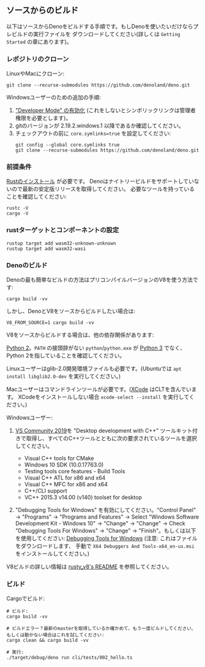 <!-- ## Building from source -->
## ソースからのビルド

<!--
Below are instructions on how to build Deno from source. If you just want to use
Deno you can download a prebuilt executable (more information in the
`Getting Started` chapter).
-->
以下はソースからDenoをビルドする手順です。もしDenoを使いたいだけならプレビルドの実行ファイルを
ダウンロードしてください(詳しくは `Getting Started` の章にあります)。

<!-- ### Cloning the Repository -->
### レポジトリのクローン

<!-- Clone on Linux or Mac: -->
LinuxやMacにクローン:

```shell
git clone --recurse-submodules https://github.com/denoland/deno.git
```

<!-- Extra steps for Windows users: -->
Windowsユーザーのための追加の手順:

<!--
1. [Enable "Developer Mode"](https://www.google.com/search?q=windows+enable+developer+mode)
   (otherwise symlinks would require administrator privileges).
2. Make sure you are using git version 2.19.2.windows.1 or newer.
3. Set `core.symlinks=true` before the checkout:
   ```shell
   git config --global core.symlinks true
   git clone --recurse-submodules https://github.com/denoland/deno.git
   ```
-->
1. ["Developer Mode" の有効化](https://www.google.com/search?q=windows+enable+developer+mode)
   (これをしないとシンボリックリンクは管理者権限を必要とします)。
2. gitのバージョンが 2.19.2.windows.1 以降であるか確認してください。
3. チェックアウトの前に `core.symlinks=true` を設定してください:
   ```shell
   git config --global core.symlinks true
   git clone --recurse-submodules https://github.com/denoland/deno.git
   ```

<!-- ### Prerequisites -->
### 前提条件

<!--
You will need to [install Rust](https://www.rust-lang.org/tools/install). Make
sure to fetch the latest stable release as Deno does not support nightly builds.
Check that you have the required tools:
-->
[Rustのインストール](https://www.rust-lang.org/tools/install) が必要です。
Denoはナイトリービルドをサポートしていないので最新の安定版リリースを取得してください。
必要なツールを持っていることを確認してください:

```
rustc -V
cargo -V
```

<!-- ### Setup rust targets and components -->
### rustターゲットとコンポーネントの設定

```shell
rustup target add wasm32-unknown-unknown
rustup target add wasm32-wasi
```

<!-- ### Building Deno -->
### Denoのビルド

<!-- The easiest way to build Deno is by using a precompiled version of V8: -->
Denoの最も簡単なビルドの方法はプリコンパイルバージョンのV8を使う方法です:

```
cargo build -vv
```

<!-- However if you want to build Deno and V8 from source code: -->
しかし、DenoとV8をソースからビルドしたい場合は:

```
V8_FROM_SOURCE=1 cargo build -vv
```

<!-- When building V8 from source, there are more dependencies: -->
V8をソースからビルドする場合は、他の依存関係があります:

<!--
[Python 2](https://www.python.org/downloads). Ensure that a suffix-less
`python`/`python.exe` exists in your `PATH` and it refers to Python 2,
[not 3](https://github.com/denoland/deno/issues/464#issuecomment-411795578).
-->
[Python 2](https://www.python.org/downloads)。`PATH` の接頭辞がない `python`/`python.exe` が [Python 3](https://github.com/denoland/deno/issues/464#issuecomment-411795578) でなく、Python 2を指していることを確認してください。

<!--
For Linux users glib-2.0 development files must also be installed. (On Ubuntu,
run `apt install libglib2.0-dev`.)
-->
Linuxユーザーはglib-2.0開発環境ファイルも必要です。(Ubuntuでは `apt install libglib2.0-dev` を実行してください。)

<!--
Mac users must have Command Line Tools installed.
([XCode](https://developer.apple.com/xcode/) already includes CLT. Run
`xcode-select --install` to install it without XCode.)
-->
Macユーザーはコマンドラインツールが必要です。([XCode](https://developer.apple.com/xcode/) はCLTを含んでいます。
XCodeをインストールしない場合 `xcode-select --install` を実行してください。)

<!-- For Windows users: -->
Windowsユーザー:

<!--
1. Get [VS Community 2019](https://www.visualstudio.com/downloads/) with
   "Desktop development with C++" toolkit and make sure to select the following
   required tools listed below along with all C++ tools.

   - Visual C++ tools for CMake
   - Windows 10 SDK (10.0.17763.0)
   - Testing tools core features - Build Tools
   - Visual C++ ATL for x86 and x64
   - Visual C++ MFC for x86 and x64
   - C++/CLI support
   - VC++ 2015.3 v14.00 (v140) toolset for desktop

2. Enable "Debugging Tools for Windows". Go to "Control Panel" → "Programs" →
   "Programs and Features" → Select "Windows Software Development Kit - Windows
   10" → "Change" → "Change" → Check "Debugging Tools For Windows" → "Change" ->
   "Finish". Or use:
   [Debugging Tools for Windows](https://docs.microsoft.com/en-us/windows-hardware/drivers/debugger/)
   (Notice: it will download the files, you should install
   `X64 Debuggers And Tools-x64_en-us.msi` file manually.)
-->
1. [VS Community 2019](https://www.visualstudio.com/downloads/)を "Desktop development with C++" ツールキット付きで取得し、すべてのC++ツールとともに次の要求されているツールを選択してください。

   - Visual C++ tools for CMake
   - Windows 10 SDK (10.0.17763.0)
   - Testing tools core features - Build Tools
   - Visual C++ ATL for x86 and x64
   - Visual C++ MFC for x86 and x64
   - C++/CLI support
   - VC++ 2015.3 v14.00 (v140) toolset for desktop

2. "Debugging Tools for Windows" を有効にしてください。"Control Panel" → "Programs" →
   "Programs and Features" → Select "Windows Software Development Kit - Windows
   10" → "Change" → "Change" → Check "Debugging Tools For Windows" → "Change" ->
   "Finish"。もしくは以下を使用してください:
   [Debugging Tools for Windows](https://docs.microsoft.com/en-us/windows-hardware/drivers/debugger/)
   (注意: これはファイルをダウンロードします、
   手動で `X64 Debuggers And Tools-x64_en-us.msi` をインストールしてください。)

<!--
See [rusty_v8's README](https://github.com/denoland/rusty_v8) for more details
about the V8 build.
-->
V8ビルドの詳しい情報は [rusty_v8's README](https://github.com/denoland/rusty_v8) を参照してください。

<!-- ### Building -->
### ビルド

<!-- Build with Cargo: -->
Cargoでビルド:

<!--
```shell
# Build:
cargo build -vv

# Build errors?  Ensure you have latest master and try building again, or if that doesn't work try:
cargo clean && cargo build -vv

# Run:
./target/debug/deno run cli/tests/002_hello.ts
```
-->
```shell
# ビルド:
cargo build -vv

# ビルドエラー？最新のmasterを取得しているか確かめて、もう一度ビルドしてください、もしくは動かない場合はこれを試してください:
cargo clean && cargo build -vv

# 実行:
./target/debug/deno run cli/tests/002_hello.ts
```
